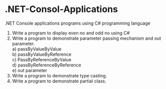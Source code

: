 # .NET-Consol-Applications
.NET Console applications programs using C# programming language

1) Write a program to display even no and odd no using C#
2) Write a program to demonstrate parameter passing mechanism and out parameter.<br/>
  a) passByValueByValue <br/>
  b) passByValueByReference <br/>
  c) PassByReferenceByValue <br/>
  d) passByReferenceByReference <br/>
  e) out parameter <br/>
3) Write a program to demonstrate type casting.
4) Write a program to demonstrate partial class.

